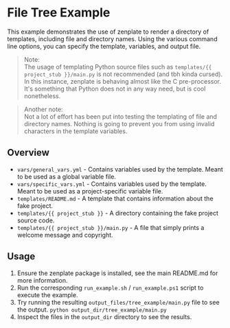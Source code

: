# File Tree Example

This example demonstrates the use of zenplate to render a directory of templates, including file and directory names.
Using the various command line options, you can specify the template, variables, and output file.

> Note:  <br>
> The usage of templating Python source files such as `templates/{{ project_stub }}/main.py` is not recommended (and tbh kinda cursed).
> In this instance, zenplate is behaving almost like the C pre-processor. It's something that Python does not in any way need, but is cool nonetheless.

> Another note: <br>
> Not a lot of effort has been put into testing the templating of file and directory names. 
> Nothing is going to prevent you from using invalid characters in the template variables.

## Overview

- `vars/general_vars.yml` - Contains variables used by the template. Meant to be used as a global variable file.
- `vars/specific_vars.yml` - Contains variables used by the template. Meant to be used as a project-specific variable file.
- `templates/README.md` - A template that contains information about the fake project.
- `templates/{{ project_stub }}` - A directory containing the fake project source code.
- `templates/{{ project_stub }}/main.py` - A file that simply prints a welcome message and copyright.

## Usage

1. Ensure the zenplate package is installed, see the main README.md for more information.
2. Run the corresponding `run_example.sh` / `run_example.ps1` script to execute the example.
3. Try running the resulting `output_files/tree_example/main.py` file to see the output.
   `python output_dir/tree_example/main.py`
4. Inspect the files in the `output_dir` directory to see the results.
